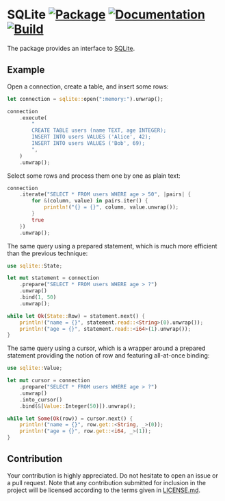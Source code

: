 # SQLite [![Package][package-img]][package-url] [![Documentation][documentation-img]][documentation-url] [![Build][build-img]][build-url]

The package provides an interface to [SQLite].

## Example

Open a connection, create a table, and insert some rows:

```rust
let connection = sqlite::open(":memory:").unwrap();

connection
    .execute(
        "
        CREATE TABLE users (name TEXT, age INTEGER);
        INSERT INTO users VALUES ('Alice', 42);
        INSERT INTO users VALUES ('Bob', 69);
        ",
    )
    .unwrap();
```

Select some rows and process them one by one as plain text:

```rust
connection
    .iterate("SELECT * FROM users WHERE age > 50", |pairs| {
        for &(column, value) in pairs.iter() {
            println!("{} = {}", column, value.unwrap());
        }
        true
    })
    .unwrap();
```

The same query using a prepared statement, which is much more efficient than the
previous technique:

```rust
use sqlite::State;

let mut statement = connection
    .prepare("SELECT * FROM users WHERE age > ?")
    .unwrap()
    .bind(1, 50)
    .unwrap();

while let Ok(State::Row) = statement.next() {
    println!("name = {}", statement.read::<String>(0).unwrap());
    println!("age = {}", statement.read::<i64>(1).unwrap());
}
```

The same query using a cursor, which is a wrapper around a prepared statement
providing the notion of row and featuring all-at-once binding:

```rust
use sqlite::Value;

let mut cursor = connection
    .prepare("SELECT * FROM users WHERE age > ?")
    .unwrap()
    .into_cursor()
    .bind(&[Value::Integer(50)]).unwrap();

while let Some(Ok(row)) = cursor.next() {
    println!("name = {}", row.get::<String, _>(0));
    println!("age = {}", row.get::<i64, _>(1));
}
```

## Contribution

Your contribution is highly appreciated. Do not hesitate to open an issue or a
pull request. Note that any contribution submitted for inclusion in the project
will be licensed according to the terms given in [LICENSE.md](LICENSE.md).

[SQLite]: https://www.sqlite.org

[build-img]: https://github.com/stainless-steel/sqlite/workflows/build/badge.svg
[build-url]: https://github.com/stainless-steel/sqlite/actions/workflows/build.yml
[documentation-img]: https://docs.rs/sqlite/badge.svg
[documentation-url]: https://docs.rs/sqlite
[package-img]: https://img.shields.io/crates/v/sqlite.svg
[package-url]: https://crates.io/crates/sqlite
